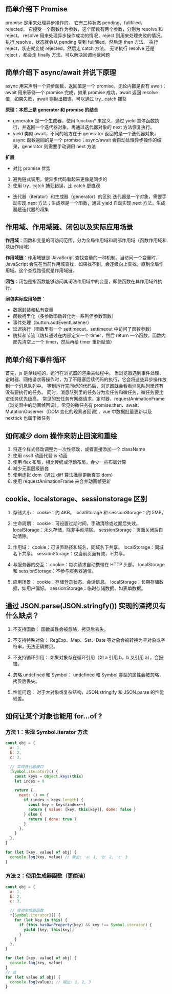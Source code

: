 ## 简单介绍下 Promise

promise 是用来处理异步操作的。
它有三种状态 pending、fullfilled、rejected。
它接受一个函数作为参数，这个函数有两个参数，分别为 resolve 和 reject。
resolve 用来处理异步操作成功的情况，reject 则用来处理失败的情况。
执行 resolve，状态就会从 pending 变到 fullfilled，然后走 then 方法。
执行 reject，状态就变成 rejected，然后走 catch 方法。
无论执行 resolve 还是 reject ，都会走 finally 方法。可以解决回调地狱问题

## 简单介绍下 async/await 并说下原理

async 用来声明一个异步函数，返回值是一个 promise，无论内部是否有 await；await 用来等待一个 promise 完成，如果 promise 成功，await 返回 resolve 值，如果失败，await 则抛出错误，可以通过 try…catch 捕获

**原理：本质上是 generator 和 promise 的结合**

- generator 是一个生成器，使用 function\* 来定义，通过 yield 暂停函数执行，并返回一个迭代器对象，再通过迭代器对象的 next 方法恢复执行。
- yield 类似 await，不同的地方在于 generator 返回的是一个迭代器对象，async 函数返回的是一个 promise；async/await 会自动处理异步操作的结果，generator 则需要手动调用 next 方法

**扩展**

- 对比 promise 优势

1. 避免链式调用，使异步代码看起来更像是同步的
2. 使用 try…catch 捕获错误，比.catch 更直观

- 迭代器（iterator）和生成器（generator）的区别
  迭代器是一个对象，需要手动实现 next 方法；生成器是一个函数，通过 yield 自动实现 next 方法，生成器是迭代器的超集

## 作用域、作用域链、闭包以及实际应用场景

**作用域**：函数和变量的可访问范围，分为全局作用域和局部作用域（函数作用域和块级作用域）

**作用域链**：作用域链是 JavaScript 查找变量的一种机制。当访问一个变量时，JavaScript 会先在当前作用域查找，如果找不到，会逐级向上查找，直到全局作用域。这个查找路径就是作用域链。

**闭包**：闭包是指函数能够访问其词法作用域中的变量，即使函数在其作用域外执行。

**闭包实际应用场景**：

- 数据封装和私有变量
- 函数柯里化（多参数函数转化为一系列但参数函数）
- 事件处理（button.addEventListener）
- 延迟执行（函数里有一个 settimeout，settimeout 中访问了函数参数）
- 防抖和节流（防抖通过在内部定义一个 timer，然后 return 一个函数，函数内部先清空上一个 timer，然后再给 timer 重新赋值）

## 简单介绍下事件循环

首先，js 是单线程的，运行在浏览器的渲染主线程中。
当浏览器遇到事件处理、定时器、网络请求等操作时，为了不阻塞后续代码的执行，它会将这些异步操作放到一个消息队列中。
等到运行完同步的代码后，浏览器就会看看消息队列里还有没有要执行的任务。
同时，消息队列里的任务分为宏任务和微任务，微任务要比宏任务优先级高。
常见的宏任务有网络请求、定时器、requestAnimationFrame（浏览器中的动画帧回调），常见的微任务有 promise.then、await、MutationObserver（DOM 变化的观察者回调），vue 中数据批量更新以及 nexttick 也属于微任务

## 如何减少 dom 操作来防止回流和重绘

1. 将逐个样式修改调整为一次性修改，或者直接添加一个 className
2. 使用 css3 动画代替 js 动画
3. 使用 flex 布局，相比传统或浮动布局，会少一些布局计算
4. 减少元素层级嵌套
5. 使用虚拟 dom（通过 diff 算法批量更新真实 dom）
6. 使用 requestAnimationFrame 来合并动画帧更新

## cookie、localstorage、sessionstorage 区别

1. 存储大小：
   cookie：约 4KB。
   localStorage 和 sessionStorage：约 5MB。

2. 生命周期：
   cookie：可设置过期时间，手动清除或过期后失效。
   localStorage：永久存储，除非手动清除。
   sessionStorage：页面关闭后自动清除。

3. 作用域：
   cookie：可设置路径和域名，同域名下共享。
   localStorage：同域名下共享。
   sessionStorage：仅当前页面有效，不共享。

4. 与服务器的交互：
   cookie：每次请求自动携带在 HTTP 头部。
   localStorage 和 sessionStorage：不参与服务器通信。

5. 应用场景：
   cookie：存储登录状态、会话信息。
   localStorage：长期存储数据，如用户偏好。
   sessionStorage：临时存储数据，如表单数据。

## 通过 JSON.parse(JSON.stringfy()) 实现的深拷贝有什么缺点？

1. 不支持函数：
   函数属性会被忽略，拷贝后丢失。

2. 不支持特殊对象：
   RegExp、Map、Set、Date 等对象会被转换为空对象或字符串，无法正确拷贝。

3. 不支持循环引用：
   如果对象存在循环引用（如 a 引用 b，b 又引用 a），会报错。

4. 忽略 undefined 和 Symbol：
   undefined 和 Symbol 类型的属性会被忽略，拷贝后丢失。

5. 性能问题：
   对于大对象或复杂结构，JSON.stringify 和 JSON.parse 的性能较差。

## 如何让某个对象也能用 for...of ?

### 方法 1：实现 Symbol.iterator 方法

```js
const obj = {
  a: 1,
  b: 2,
  c: 3,

  // 实现迭代器接口
  [Symbol.iterator]() {
    const keys = Object.keys(this)
    let index = 0

    return {
      next: () => {
        if (index < keys.length) {
          const key = keys[index++]
          return { value: [key, this[key]], done: false }
        } else {
          return { done: true }
        }
      },
    }
  },
}

for (let [key, value] of obj) {
  console.log(key, value) // 输出: 'a' 1, 'b' 2, 'c' 3
}
```

### 方法 2：使用生成器函数（更简洁）

```js
const obj = {
  a: 1,
  b: 2,
  c: 3,

  // 使用生成器函数
  *[Symbol.iterator]() {
    for (let key in this) {
      if (this.hasOwnProperty(key) && key !== Symbol.iterator) {
        yield [key, this[key]]
      }
    }
  },
}

for (let [key, value] of obj) {
  console.log(key, value)
}
// 或
for (let value of obj) {
  console.log(value); // 输出: 1, 2, 3
}
```
